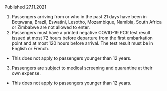 Published 27.11.2021
1. Passengers arriving from or who in the past 21 days have been in Botswana, Brazil, Eswatini, Lesotho, Mozambique, Namibia, South Africa or Zimbabwe are not allowed to enter.
2. Passengers must have a printed negative COVID-19 PCR test result issued at most 72 hours before departure from the first embarkation point and at most 120 hours before arrival. The test result must be in English or French.
- This does not apply to passengers younger than 12 years.
3. Passengers are subject to medical screening and quarantine at their own expense.
- This does not apply to passengers younger than 12 years.